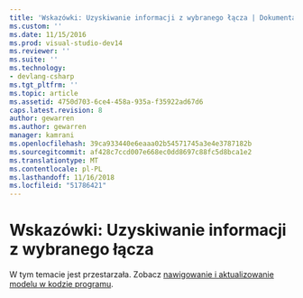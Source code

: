 ```yaml
---
title: 'Wskazówki: Uzyskiwanie informacji z wybranego łącza | Dokumentacja firmy Microsoft'
ms.custom: ''
ms.date: 11/15/2016
ms.prod: visual-studio-dev14
ms.reviewer: ''
ms.suite: ''
ms.technology:
- devlang-csharp
ms.tgt_pltfrm: ''
ms.topic: article
ms.assetid: 4750d703-6ce4-458a-935a-f35922ad67d6
caps.latest.revision: 8
author: gewarren
ms.author: gewarren
manager: kamrani
ms.openlocfilehash: 39ca933440e6eaaa02b54571745a3e4e3787182b
ms.sourcegitcommit: af428c7ccd007e668ec0dd8697c88fc5d8bca1e2
ms.translationtype: MT
ms.contentlocale: pl-PL
ms.lasthandoff: 11/16/2018
ms.locfileid: "51786421"
---
```

# <a name="walkthrough-getting-information-from-a-selected-link"></a>Wskazówki: Uzyskiwanie informacji z wybranego łącza
W tym temacie jest przestarzała. Zobacz [nawigowanie i aktualizowanie modelu w kodzie programu](../modeling/navigating-and-updating-a-model-in-program-code.md).